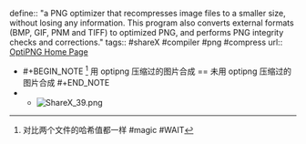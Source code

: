 define:: "a PNG optimizer that recompresses image files to a smaller size, without losing any information. This program also converts external formats (BMP, GIF, PNM and TIFF) to optimized PNG, and performs PNG integrity checks and corrections."
tags:: #shareX #compiler #png #compress
url:: [OptiPNG Home Page](https://optipng.sourceforge.net/)

- #+BEGIN_NOTE
  [^1] 用 optipng 压缩过的图片合成 == 未用 optipng 压缩过的图片合成
  #+END_NOTE
- [^1]: 对比两个文件的哈希值都一样 #magic #WAIT
  - ![ShareX_39.png](../assets/ShareX_39_1673338132238_0.png)